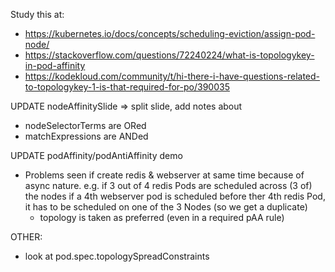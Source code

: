 
Study this at:
- https://kubernetes.io/docs/concepts/scheduling-eviction/assign-pod-node/
- https://stackoverflow.com/questions/72240224/what-is-topologykey-in-pod-affinity
- https://kodekloud.com/community/t/hi-there-i-have-questions-related-to-topologykey-1-is-that-required-for-po/390035

UPDATE nodeAffinitySlide
=> split slide, add notes about
   - nodeSelectorTerms are ORed
   - matchExpressions  are ANDed


UPDATE podAffinity/podAntiAffinity demo
   - Problems seen if create redis & webserver at same time because of async nature.
     e.g. if 3 out of 4 redis Pods are scheduled across (3 of) the nodes
          if a 4th webserver pod is scheduled before ther 4th redis Pod, it has to be scheduled on one of the 3 Nodes
          (so we get a duplicate)
     - topology is taken as preferred (even in a required pAA rule)

OTHER:
   - look at pod.spec.topologySpreadConstraints


